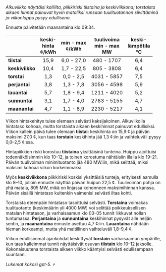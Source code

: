 *Alkuviikko näyttäisi kalliilta, piikkiriski tiistaina ja keskiviikkona; torstaista alkaen hinnat painuvat hyvin mataliksi runsaan tuulituotannon siivittäminä ja viikonloppu pysyy edullisena.*

Ennuste päivitetään maanantaina klo 09:34.

|  | keski-<br>hinta<br>¢/kWh | min - max<br>¢/kWh | tuulivoima<br>min - max<br>MW | keski-<br>lämpötila<br>°C |
|:-------------|:----------------:|:----------------:|:-------------:|:-------------:|
| **tiistai** | 15,9 | 6,0 - 27,0 | 480 - 1707 | 6,4 |
| **keskiviikko** | 10,4 | 1,7 - 22,5 | 805 - 3808 | 6,4 |
| **torstai** | 1,3 | 0,0 - 2,5 | 4031 - 5857 | 7,5 |
| **perjantai** | 3,8 | 1,3 - 7,8 | 3056 - 4598 | 5,9 |
| **lauantai** | 5,7 | 1,8 - 9,4 | 1211 - 4020 | 5,2 |
| **sunnuntai** | 3,1 | 1,7 - 4,0 | 2783 - 5155 | 4,7 |
| **maanantai** | 4,7 | 1,1 - 8,9 | 2230 - 5217 | 4,1 |

Viikon hintakehitys tulee olemaan selvästi kaksijakoinen. Alkuviikolla hintataso kohoaa, mutta torstaista alkaen keskihinnat painuvat edullisiksi. Viikon kallein päivä tulee olemaan **tiistai**: keskihinta on 15,9 ¢ ja päivän maksimi 27,0 ¢, kun taas **torstain** keskihinta jää 1,3 ¢:iin ja vaihteluväli pysyy 0,0–2,5 ¢:ssa.

Hintapiikkien riski korostuu **tiistaina** yksittäisinä tunteina. Huippu ajoittuisi todennäköisimmin klo 10–12, ja toinen korostuma nähtäisiin illalla klo 19–21. Päivän tuulivoiman minimituotanto jää 480 MW:iin, mikä selittää, miksi maksimi kohoaa viikon korkeimmaksi.

Myös **keskiviikkona** piikkiriski koskisi yksittäisiä tunteja, erityisesti aamulla klo 8–10, jolloin ennuste näyttää päivän huipun 22,5 ¢. Tuulivoiman pohja on yhä matala, 805 MW, mikä on linjassa kohonneen maksimihinnan kanssa. Päivän sisällä hintataso kuitenkin vaimenisi selvästi iltaa kohti.

Torstaista eteenpäin hintataso tasoittuisi selvästi. **Torstaina** voimakas tuulituotanto (keskimäärin yli 4000 MW) voi selittää poikkeuksellisen matalan hintatason, ja varhaisaamun klo 03–05 tunnit liikkuvat nollan tuntumassa. **Perjantaina** ja **sunnuntaina** keskihinnat pysyvät alle neljän sentin, ja **maanantaina** ennuste asettuu 4,7 ¢:iin. **Lauantaina** nähdään hieman korkeampi, mutta yhä maltillinen vaihteluväli 1,8–9,4 ¢.

Viikon edullisimmat ajankohdat keskittyvät **torstain** varhaisaamun ympärille, kun taas kalleimmat tunnit näyttäisivät osuvan **tiistain** klo 10–12 jaksolle. Kokonaisuutena torstaista alkaen viikko kääntyisi selvästi edullisempaan suuntaan.

*Lukemat kokosi gpt-5.* ⚡️
